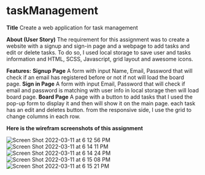 # taskManagement
**Title**
Create a web application for task management

**About (User Story)**
The requirement for this assignment was to create a website with a signup and sign-in page and a webpage to add tasks and edit or delete tasks. To do so, I used local storage to save user and tasks information and HTML, SCSS, Javascript, grid layout and awesome icons.

**Features:**
**Signup Page**
A form with input Name, Email, Password that will check if an email has registered before or not if not will load the board page.
**Sign in Page**
A form with input Email, Password that will check if email and password is matching with user info in local storage then will load board page.
**Board Page**
A page with a button to add tasks that I used the pop-up form to display it and then will show it on the main page. each task has an edit and deletes button. 
from the responsive side, I use the grid to change columns in each row. 


**Here is the wirefram screenshots of this assignment**

![Screen Shot 2022-03-11 at 6 12 56 PM](https://user-images.githubusercontent.com/89866910/158000556-d55adbd6-37d7-4910-9e00-751f4a9c044f.png)
![Screen Shot 2022-03-11 at 6 14 11 PM](https://user-images.githubusercontent.com/89866910/158000557-ee2aa32c-3c65-479e-b5a6-8c72768401ff.png)
![Screen Shot 2022-03-11 at 6 14 24 PM](https://user-images.githubusercontent.com/89866910/158000559-c6bf04bc-d572-4afd-b8c1-6ed86ea8cfb9.png)
![Screen Shot 2022-03-11 at 6 15 08 PM](https://user-images.githubusercontent.com/89866910/158000562-2c484dc8-65b8-4a46-99d5-856ba4b13e9e.png)
![Screen Shot 2022-03-11 at 6 15 21 PM](https://user-images.githubusercontent.com/89866910/158000566-1c6da0bb-0ceb-41f4-9258-a409d10263f3.png)
